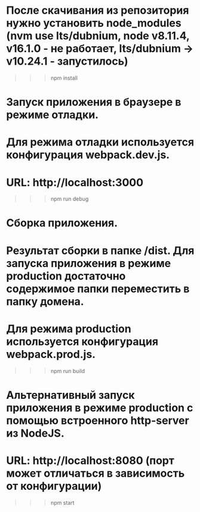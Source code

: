 # После скачивания из репозитория нужно установить node_modules (nvm use lts/dubnium, node v8.11.4, v16.1.0 - не работает, lts/dubnium -> v10.24.1 - запустилось)
>>>npm install

# Запуск приложения в браузере в режиме отладки. 
# Для режима отладки используется конфигурация webpack.dev.js.
# URL: http://localhost:3000
>>>npm run debug

# Сборка приложения. 
# Результат сборки в папке /dist. Для запуска приложения в режиме production достаточно содержимое папки переместить в папку домена. 
# Для режима production используется конфигурация webpack.prod.js.
>>>npm run build

# Альтернативный запуск приложения в режиме production с помощью встроенного http-server из NodeJS.
# URL: http://localhost:8080 (порт может отличаться в зависимость от конфигурации)
>>>npm start
